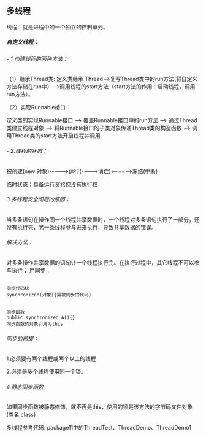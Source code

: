 ﻿## 多线程

线程：就是进程中的一个独立的控制单元。

##### 自定义线程：

###### - 1.创建线程的两种方法：

（1）继承Thread类:
定义类继承
Thread-->复写Thread类中的run方法(将自定义方法存储在run中）-->调用线程的start方法（start方法的作用：启动线程，调用run方法）。

（2）实现Runnable接口：

定义类的实现Runnable接口  -->   覆盖Runnable接口中的run方法  -->  通过Thread类建立线程对象  -->  将Runnable接口的子类对象传递Thread类的构造函数  -->   调用Thread类的start方法开启线程并调用.      

###### - 2.线程的状态：

被创建(new 对象)----->运行(---->消亡)<======>冻结(中断)       

临时状态：具备运行资格但没有执行权

###### 3.多线程安全问题的原因：

当多条语句在操作同一个线程共享数据时，一个线程对多条语句执行了一部分，还没有执行完，另一条线程参与进来执行，导致共享数据的错误。  
 
###### 解决方法：
对多条操作共享数据的语句让一个线程执行完。在执行过程中，其它线程不可以参与执行；
用同步：


```

同步代码块
synchronized(对象){需被同步的代码}

```

```

同步函数
public synchronized A(){}
同步函数的对象引用为this

```

###### 同步的前提：

1.必须要有两个线程或两个以上的线程    

2.必须是多个线程使用同一个锁。


###### 4.静态同步函数

如果同步函数被静态修饰，就不再是this，使用的锁是该方法的字节码文件对象(类名.class)

多线程参考代码: package11中的ThreadTest、ThreadDemo、ThreadDemo1


